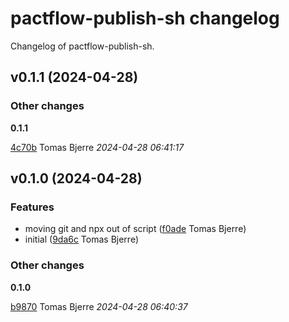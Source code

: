 # pactflow-publish-sh changelog

Changelog of pactflow-publish-sh.

## v0.1.1 (2024-04-28)

### Other changes

**0.1.1**


[4c70b](https://github.com/tomasbjerre/pactflow-publish-sh/commit/4c70b21b2319412) Tomas Bjerre *2024-04-28 06:41:17*


## v0.1.0 (2024-04-28)

### Features

-  moving git and npx out of script ([f0ade](https://github.com/tomasbjerre/pactflow-publish-sh/commit/f0adef91d2c61d2) Tomas Bjerre)  
-  initial ([9da6c](https://github.com/tomasbjerre/pactflow-publish-sh/commit/9da6cba77298c96) Tomas Bjerre)  

### Other changes

**0.1.0**


[b9870](https://github.com/tomasbjerre/pactflow-publish-sh/commit/b987023dc0d229e) Tomas Bjerre *2024-04-28 06:40:37*


